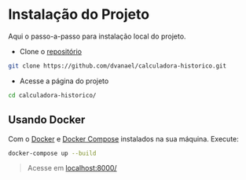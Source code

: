 
# Instalação do Projeto

Aqui o passo-a-passo para instalação local do projeto.

- Clone o [repositório](https://github.com/dvanael/calculadora-historico)

```bash
git clone https://github.com/dvanael/calculadora-historico.git
```

- Acesse a página do projeto

```bash
cd calculadora-historico/
```

## Usando Docker

Com o [Docker](https://docs.docker.com/get-started/get-docker/) e [Docker Compose](https://docs.docker.com/compose/install/) instalados na sua máquina. Execute:

```bash
docker-compose up --build  
```

> Acesse em [localhost:8000/](http://localhost:8000)
